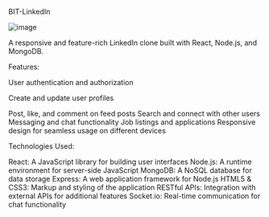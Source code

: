 BIT-LinkedIn 


![image](https://github.com/user-attachments/assets/ddde0903-d96d-4564-896b-c8002f11236b)


A responsive and feature-rich LinkedIn clone built with React, Node.js, and MongoDB.

Features:

User authentication and authorization

Create and update user profiles

Post, like, and comment on feed posts
Search and connect with other users
Messaging and chat functionality
Job listings and applications
Responsive design for seamless usage on different devices

Technologies Used:

React: A JavaScript library for building user interfaces
Node.js: A runtime environment for server-side JavaScript
MongoDB: A NoSQL database for data storage
Express: A web application framework for Node.js
HTML5 & CSS3: Markup and styling of the application
RESTful APIs: Integration with external APIs for additional features
Socket.io: Real-time communication for chat functionality
